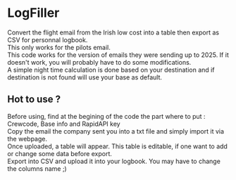 # LogFiller
Convert the flight email from the Irish low cost into a table then export as CSV for personnal logbook.  
This only works for the pilots email.   
This code works for the version of emails they were sending up to 2025. If it doesn't work, you will probably have to do some modifications.   
A simple night time calculation is done based on your destination and if destination is not found will use your base as default. 
## Hot to use ?
Before using, find at the begining of the code the part where to put : Crewcode, Base info and RapidAPI key   
Copy the email the company sent you into a txt file and simply import it via the webpage.   
Once uploaded, a table will appear. This table is editable, if one want to add or change some data before export.   
Export into CSV and upload it into your logbook. You may have to change the columns name ;)   
